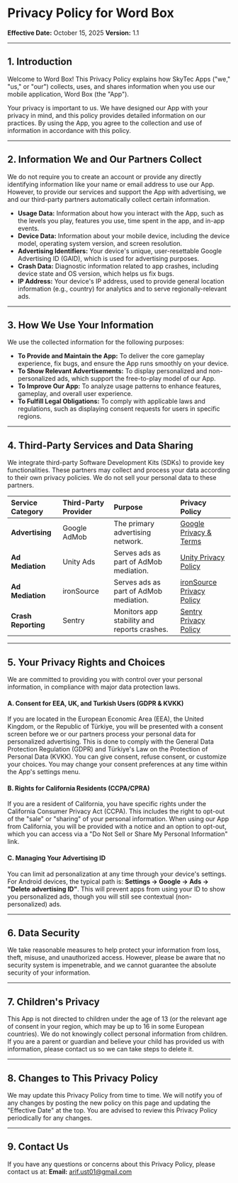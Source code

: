 # Privacy Policy for Word Box

**Effective Date:** October 15, 2025
**Version:** 1.1

---

## 1. Introduction

Welcome to Word Box! This Privacy Policy explains how SkyTec Apps ("we," "us," or "our") collects, uses, and shares information when you use our mobile application, Word Box (the "App").

Your privacy is important to us. We have designed our App with your privacy in mind, and this policy provides detailed information on our practices. By using the App, you agree to the collection and use of information in accordance with this policy.

---

## 2. Information We and Our Partners Collect

We do not require you to create an account or provide any directly identifying information like your name or email address to use our App. However, to provide our services and support the App with advertising, we and our third-party partners automatically collect certain information.

* **Usage Data:** Information about how you interact with the App, such as the levels you play, features you use, time spent in the app, and in-app events.
* **Device Data:** Information about your mobile device, including the device model, operating system version, and screen resolution.
* **Advertising Identifiers:** Your device's unique, user-resettable Google Advertising ID (GAID), which is used for advertising purposes.
* **Crash Data:** Diagnostic information related to app crashes, including device state and OS version, which helps us fix bugs.
* **IP Address:** Your device's IP address, used to provide general location information (e.g., country) for analytics and to serve regionally-relevant ads.

---

## 3. How We Use Your Information

We use the collected information for the following purposes:

* **To Provide and Maintain the App:** To deliver the core gameplay experience, fix bugs, and ensure the App runs smoothly on your device.
* **To Show Relevant Advertisements:** To display personalized and non-personalized ads, which support the free-to-play model of our App.
* **To Improve Our App:** To analyze usage patterns to enhance features, gameplay, and overall user experience.
* **To Fulfill Legal Obligations:** To comply with applicable laws and regulations, such as displaying consent requests for users in specific regions.

---

## 4. Third-Party Services and Data Sharing

We integrate third-party Software Development Kits (SDKs) to provide key functionalities. These partners may collect and process your data according to their own privacy policies. We do not sell your personal data to these partners.

| Service Category | Third-Party Provider | Purpose | Privacy Policy |
| :--- | :--- | :--- | :--- |
| **Advertising** | Google AdMob | The primary advertising network. | [Google Privacy & Terms](https://policies.google.com/technologies/partner-sites) |
| **Ad Mediation** | Unity Ads | Serves ads as part of AdMob mediation. | [Unity Privacy Policy](https://unity.com/legal/privacy-policy) |
| **Ad Mediation** | ironSource | Serves ads as part of AdMob mediation. | [ironSource Privacy Policy](https://www.is.com/privacy-policy/) |
| **Crash Reporting** | Sentry | Monitors app stability and reports crashes. | [Sentry Privacy Policy](https://sentry.io/privacy/) |

---

## 5. Your Privacy Rights and Choices

We are committed to providing you with control over your personal information, in compliance with major data protection laws.

#### **A. Consent for EEA, UK, and Turkish Users (GDPR & KVKK)**

If you are located in the European Economic Area (EEA), the United Kingdom, or the Republic of Türkiye, you will be presented with a consent screen before we or our partners process your personal data for personalized advertising. This is done to comply with the General Data Protection Regulation (GDPR) and Türkiye's Law on the Protection of Personal Data (KVKK). You can give consent, refuse consent, or customize your choices. You may change your consent preferences at any time within the App's settings menu.

#### **B. Rights for California Residents (CCPA/CPRA)**

If you are a resident of California, you have specific rights under the California Consumer Privacy Act (CCPA). This includes the right to opt-out of the "sale" or "sharing" of your personal information. When using our App from California, you will be provided with a notice and an option to opt-out, which you can access via a "Do Not Sell or Share My Personal Information" link.

#### **C. Managing Your Advertising ID**

You can limit ad personalization at any time through your device's settings. For Android devices, the typical path is:
**Settings $\rightarrow$ Google $\rightarrow$ Ads $\rightarrow$ "Delete advertising ID"**.
This will prevent apps from using your ID to show you personalized ads, though you will still see contextual (non-personalized) ads.

---

## 6. Data Security

We take reasonable measures to help protect your information from loss, theft, misuse, and unauthorized access. However, please be aware that no security system is impenetrable, and we cannot guarantee the absolute security of your information.

---

## 7. Children's Privacy

This App is not directed to children under the age of 13 (or the relevant age of consent in your region, which may be up to 16 in some European countries). We do not knowingly collect personal information from children. If you are a parent or guardian and believe your child has provided us with information, please contact us so we can take steps to delete it.

---

## 8. Changes to This Privacy Policy

We may update this Privacy Policy from time to time. We will notify you of any changes by posting the new policy on this page and updating the "Effective Date" at the top. You are advised to review this Privacy Policy periodically for any changes.

---

## 9. Contact Us

If you have any questions or concerns about this Privacy Policy, please contact us at:
**Email:** arif.ust01@gmail.com
